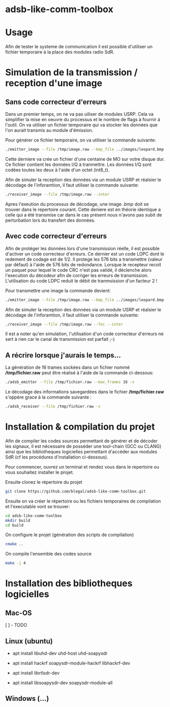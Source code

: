 # adsb-like-comm-toolbox

# Usage

Afin de tester le systeme de communication il est possible d'utiliser un fichier temporaire à la place des modules radio SdR.

# Simulation de la transmission / reception d'une image

## Sans code correcteur d'erreurs

Dans un premier temps, on ne va pas uiliser de modules USRP. Cela va simplifier la mise en oeuvre du processus et le nombre de flags à fournir à l'outil. On va utiliser un fichier temporaire qui va stocker les données que l'on aurait transmis au module d'émission.

Pour générer ce fichier temporaire, on va utiliser la commande suivante:

```bash
./emitter_image --file /tmp/image.raw --bmp_file ../images/leopard.bmp --sleep 10
```

Cette derniere va crée un fichier d'une centaine de MO sur votre disque dur. Ce fichier contient les données I/Q à tranmettre. Les données I/Q sont codées toutes les deux à l'aide d'un octet (int8_t).

Afin de simuler la reception des données via un module USRP et réalsier le décodage de l'inforamtion, il faut utiliser la commande suivante:

```bash
./receiver_image --file /tmp/image.raw --inter
```

Apres l'exeution du processus de décodage, une image *.bmp* doit se trouver dans le repertoire courant. Cette deniere est en théorie identique a celle qui a été transmise car dans le cas présent nous n'avons pas subit de perturbation lors du transfert des données.


## Avec code correcteur d'erreurs

Afin de protéger les données lors d'une transmission réelle, il est possible d'activer un code correcteur d'erreurs. Ce dernier est un code LDPC dont le redement de codage est de 1/2. Il protege les 576 bits a transmettre (valeur par défaut) à l'aide de 576 bits de redondance. Lorsque le recepteur recoit un paquet pour lequel le code CRC n'est pas validé, il déclenche alors l'execution du décodeur afin de corriger les erreurs de transmission. L'utilisation du code LDPC reduit le débit de tranmsission d'un facteur 2 !

Pour transmettre une image la commande devient:

```bash
./emitter_image --file /tmp/image.raw --bmp_file ../images/leopard.bmp--fec --sleep 10
```

Afin de simuler la reception des données via un module USRP et réalsier le décodage de l'inforamtion, il faut utiliser la commande suivante:

```bash
./receiver_image --file /tmp/image.raw --fec --inter
```

Il est a noter qu'en simulation, l'utilisation d'un code correcteur d'erreurs ne sert à rien car le canal de transmission est parfait ;-)


## A récrire lorsque j'aurais le temps...

La génération de 16 trames sockées dans un fichier nommé **/tmp/fichier.raw** peut être réalisé à l'aide de la commande ci-dessous:

```bash
./adsb_emitter --file /tmp/fichier.raw --max_frames 16 -v
```

Le décodage des informations savegardées dans le fichier **/tmp/fichier.raw** s'oppère grace à la commande suivante :

```bash
./adsb_receiver --file /tmp/fichier.raw -v
```

# Installation & compilation du projet

Afin de compiler les codes sources permettant de générer et de décoder les signaux, il est nécessaire de posséder une tool-chain (GCC ou CLANG) ainsi que les bibliotheques logicielles permettant d'accéder aux modules SdR (cf les procédures d'installation ci-dessous).

Pour commencer, ouvrez un terminal et rendez vous dans le repertoire ou vous souhaitez installer le projet.

Ensuite clonez le répertoire du projet

```bash
git clone https://github.com/blegal/adsb-like-comm-toolbox.git
```

Ensuite on va créer le répertoire ou les fichiers temporaires de compilation et l'executable vont se trouver:

```bash
cd adsb-like-comm-toolbox
mkdir build
cd build
```

On configure le projet (génération des scripts de compilation)

```bash
cmake ..
```

On compile l'ensemble des codes source

```bash
make -j 4
```

# Installation des bibliotheques logicielles

## Mac-OS

[ ] - TODO

## Linux (ubuntu)

* apt install libuhd-dev uhd-host uhd-soapysdr

* apt install hackrf soapysdr-module-hackrf libhackrf-dev

* apt install librtlsdr-dev

* apt install libsoapysdr-dev soapysdr-module-all


## Windows (...)



